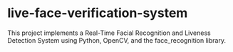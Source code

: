 # live-face-verification-system
This project implements a Real-Time Facial Recognition and Liveness Detection System using Python, OpenCV, and the face_recognition library. 

